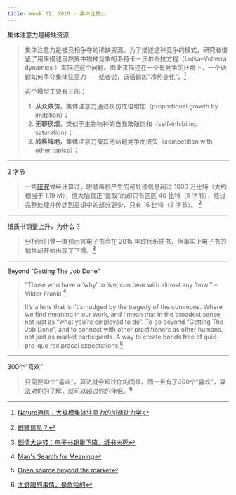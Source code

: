 ```yaml
---
title: Week 21, 2019 - 集体注意力
---
```


集体注意力是稀缺资源

> 集体注意力是被竞相争夺的稀缺资源。为了描述这种竞争的模式，研究者借鉴了用来描述自然界中物种竞争的洛特卡－沃尔泰拉方程（Lotka–Volterra dynamics ）来描述这个问题。由此来描述在一个有竞争的环境下，一个话题如何争夺集体注意力——或者说，该话题的“冷热变化”。[^1]
> 
> 这个模型主要有三部：
> 
> 1. **从众效仿**，集体注意力通过模仿成倍增加（proportional growth by imitation）；
> 2. **无聊厌烦**，类似于生物物种的自我繁殖饱和（self-inhibiting saturation）；
> 3. **转移阵地**，集体注意力被其他话题竞争而流失（competition with other topics）；

---

2 字节

> 一些[研究](https://academic.oup.com/bioscience/article/53/10/926/254897)曾经计算过，眼睛每秒产生的可处理信息超过 1000 万比特（大约相当于 1.19 M），但大脑真正“提取”的却只有区区 40 比特（5 字节），经过完整处理并传达到意识中的部分更少，只有 16 比特（2 字节）。 [^2]

---

纸质书销量上升，为什么？

> 分析师们曾一度预示言电子书会在 2015 年取代纸质书，但事实上电子书的销售却开始出现了下滑。[^3]

---

Beyond “Getting The Job Done”

> “Those who have a ‘why’ to live, can bear with almost any ‘how’” – Viktor Frankl [^5]
>
> It’s a lens that isn’t smudged by the tragedy of the commons. Where we find meaning in our work, and I mean that in the broadest sense, not just as “what you’re employed to do”. To go beyond “Getting The Job Done”, and to connect with other practitioners as other humans, not just as market participants. A way to create bonds free of quid-pro-quo reciprocal expectations.[^4]

---

300个“喜欢”

> 只需要10个“喜欢”，算法就会超过你的同事。而一旦有了300个“喜欢”，算法对你的了解，就可以超过你的伴侣。[^6]




[^1]: [Nature通信：大规模集体注意力的加速动力学](https://m.huxiu.com/article/297582.html)
[^2]: [眼睛信息？](http://www.qdaily.com/articles/63856.html)
[^3]: [剧情大逆转：电子书销量下降，纸书未死](https://www.qdaily.com/articles/15605.html)

[^4]:[Open source beyond the market](https://m.signalvnoise.com/open-source-beyond-the-market/)
[^5]: [Man's Search for Meaning](https://www.goodreads.com/book/show/4069.Man_s_Search_for_Meaning)
[^6]: [太舒服的事情，是危险的](https://www.huxiu.com/article/300880.html)
